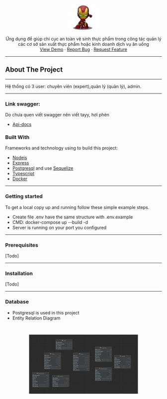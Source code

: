 <div align="center">
<a align="center" href="https://github.com/Kientrung1202/HealthyFood.git">
   <img src="about/logo.jpg" width=86 height=86 />
</a>
<p align="center">
    Ứng dụng để giúp chi cục an toàn vệ sinh thực phẩm  trong  công tác  quản lý các cơ sở sản xuất thực phẩm hoặc kinh doanh dịch vụ ăn uống
    <br />
    <a href="https://trungvandeptry.uetbc.xyz/api-docs/">View Demo</a>
    ·
    <a href="https://github.com/Kientrung1202/HealthyFood/issues">Report Bug</a>
    ·
    <a href="https://github.com/Kientrung1202/HealthyFood/issues">Request Feature</a>
  </p>
</div>

***
## About The Project
***
  Hệ thống có 3 user: chuyên viên (expert),quản lý (quản lý), admin.
 ***

 ### Link swagger: 
 Do chưa quen viết swagger nên viết tayy, hơi phèn
 * [Api-docs](https://trungvandeptry.uetbc.xyz/api-docs/)
### Built With

Frameworks and technology using to build this project:
* [Nodejs](https://nodejs.dev/)
* [Express](https://expressjs.com/)
* [Postgresql](https://www.postgresql.com/) and use [Sequelize](https://sequelize.org/)
* [Typescript](https://www.typescriptlang.org/)
* [Docker](https://www.docker.com/)
***
### Getting started
To get a local copy up and running follow these simple example steps.
- Create file .env have the same structure with .env.example
- CMD: docker-compose up --build -d
- Server is running on your port you configured
***
### Prerequisites
[Todo]
***
### Installation
[Todo]
***
### Database
- Postgresql is used in this project
- Entity Relation Diagram
<br />
<p align="center">
  <img src="about/erd.png" width="350" alt="accessibility text">
</p>


